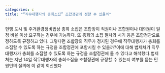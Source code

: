 ```yaml
---
categories: c
title: "“직무대행자의 총회소집” 조합정관에 정할 수 있을까"
---
```

현행 도시 및 주거환경정비법상 총회 소집은 조합장이 직권이나 조합원이나 대의원이 일정 비율 이상 요구하는 경우에 가능하다. 또 총회의 소집 절차와 시기 등은 조합정관으로 정하도록 규정하고 있다. 그렇다면 조합장의 직무가 정지된 경우에 직무대행자가 총회를 소집할 수 있도록 하는 규정을 조합정관에 포함시킬 수 있을까?이에 대해 법제처가 직무대행자가 총회를 소집할 수 있도록 하는 규정을 조합정관에 둘 수 있다고 해석했다.법제처는 지난 14일 직무대행자의 총회소집을 조합정관에 규정할 수 있는지 여부를 묻는 민원인의 질의에 이 같이 회신했다